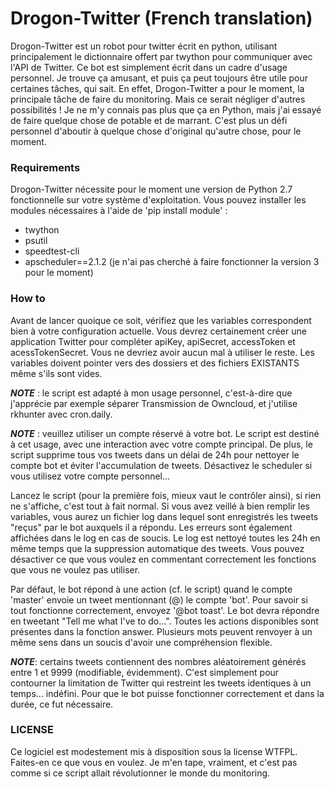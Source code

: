 # Drogon-Twitter (French translation)
Drogon-Twitter est un robot pour twitter écrit en python, utilisant principalement le dictionnaire offert par twython pour communiquer avec l'API de Twitter. Ce bot est simplement écrit dans un cadre d'usage personnel. Je trouve ça amusant, et puis ça peut toujours être utile pour certaines tâches, qui sait. En effet, Drogon-Twitter a pour le moment, la principale tâche de faire du monitoring. Mais ce serait négliger d'autres possibilités ! Je ne m'y connais pas plus que ça en Python, mais j'ai essayé de faire quelque chose de potable et de marrant. C'est plus un défi personnel d'aboutir à quelque chose d'original qu'autre chose, pour le moment.

### Requirements
Drogon-Twitter nécessite pour le moment une version de Python 2.7 fonctionnelle sur votre système d'exploitation. Vous pouvez installer les modules nécessaires à l'aide de 'pip install module' :
- twython
- psutil
- speedtest-cli
- apscheduler==2.1.2 (je n'ai pas cherché à faire fonctionner la version 3 pour le moment)

### How to
Avant de lancer quoique ce soit, vérifiez que les variables correspondent bien à votre configuration actuelle. Vous devrez certainement créer une application Twitter pour compléter apiKey, apiSecret, accessToken et acessTokenSecret. Vous ne devriez avoir aucun mal à utiliser le reste. Les variables doivent pointer vers des dossiers et des fichiers EXISTANTS même s'ils sont vides.

___NOTE___ : le script est adapté à mon usage personnel, c'est-à-dire que j'apprécie par exemple séparer Transmission de Owncloud, et j'utilise rkhunter avec cron.daily.

___NOTE___ : veuillez utiliser un compte réservé à votre bot. Le script est destiné à cet usage, avec une interaction avec votre compte principal. De plus, le script supprime tous vos tweets dans un délai de 24h pour nettoyer le compte bot et éviter l'accumulation de tweets. Désactivez le scheduler si vous utilisez votre compte personnel...

Lancez le script (pour la première fois, mieux vaut le contrôler ainsi), si rien ne s'affiche, c'est tout à fait normal. Si vous avez veillé à bien remplir les variables, vous aurez un fichier log dans lequel sont enregistrés les tweets "reçus" par le bot auxquels il a répondu. Les erreurs sont également affichées dans le log en cas de soucis. Le log est nettoyé toutes les 24h en même temps que la suppression automatique des tweets. Vous pouvez désactiver ce que vous voulez en commentant correctement les fonctions que vous ne voulez pas utiliser.

Par défaut, le bot répond à une action (cf. le script) quand le compte 'master' envoie un tweet mentionnant (@) le compte 'bot'. Pour savoir si tout fonctionne correctement, envoyez '@bot toast'. Le bot devra répondre en tweetant "Tell me what I've to do...". Toutes les actions disponibles sont présentes dans la fonction answer. Plusieurs mots peuvent renvoyer à un même sens dans un soucis d'avoir une compréhension flexible.

___NOTE___: certains tweets contiennent des nombres aléatoirement générés entre 1 et 9999 (modifiable, évidemment). C'est simplement pour contourner la limitation de Twitter qui restreint les tweets identiques à un temps... indéfini. Pour que le bot puisse fonctionner correctement et dans la durée, ce fut nécessaire.

### LICENSE
Ce logiciel est modestement mis à disposition sous la license WTFPL. Faites-en ce que vous en voulez. Je m'en tape, vraiment, et c'est pas comme si ce script allait révolutionner le monde du monitoring.
